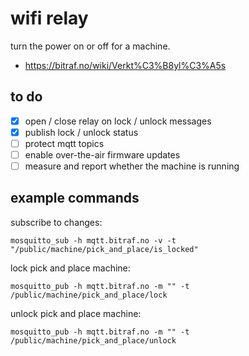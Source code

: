 wifi relay
==========

turn the power on or off for a machine.

- https://bitraf.no/wiki/Verkt%C3%B8yl%C3%A5s

to do
-----

- [x] open / close relay on lock / unlock messages
- [x] publish lock / unlock status
- [ ] protect mqtt topics
- [ ] enable over-the-air firmware updates
- [ ] measure and report whether the machine is running

example commands
----------------

subscribe to changes:
```
mosquitto_sub -h mqtt.bitraf.no -v -t "/public/machine/pick_and_place/is_locked"
```

lock pick and place machine:
```
mosquitto_pub -h mqtt.bitraf.no -m "" -t /public/machine/pick_and_place/lock
```

unlock pick and place machine:
```
mosquitto_pub -h mqtt.bitraf.no -m "" -t /public/machine/pick_and_place/unlock

```
